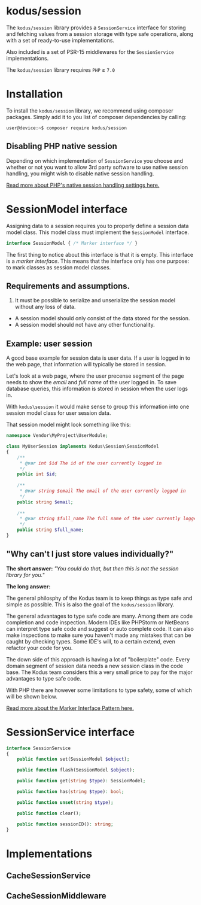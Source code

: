 kodus/session
=============
The `kodus/session` library provides a `SessionService` interface for storing and fetching values from a session storage with
type safe operations, along with a set of ready-to-use implementations.

Also included is a set of PSR-15 middlewares for the `SessionService` implementations.

The `kodus/session` library requires `PHP` &ge; `7.0`

# Installation

To install the `kodus/session` library, we recommend using composer packages.
Simply add it to you list of composer dependencies by calling:

```
user@device:~$ composer require kodus/session
```

## Disabling PHP native session
Depending on which implementation of `SessionService` you choose and whether or not you want to allow 3rd party
software to use native session handling, you might wish to disable native session handling.

[Read more about PHP's native session handling settings here.](http://php.net/manual/en/session.configuration.php)

# SessionModel interface

Assigning data to a session requires you to properly define a session data model class. This model class must
implement the `SessionModel` interface.

```php
interface SessionModel { /* Marker interface */ }
```

The first thing to notice about this interface is that it is empty. This interface is a *marker interface*. This means
that the interface only has one purpose: to mark classes as session model classes.

## Requirements and assumptions.

1. It must be possible to serialize and unserialize the session model without any loss of data.
*  A session model should only consist of the data stored for the session.
*  A session model should not have any other functionality.

## Example: user session

A good base example for session data is user data. If a user is logged in to the web page, that information will
typically be stored in session.

Let's look at a web page, where the user precense segment of the page needs to show the *email* and *full name* of the
user logged in. To save database queries, this information is stored in session when the user logs in.

With `kodus\session` it would make sense to group this information into one session model class for user session data.

That session model might look something like this:

```php
namespace Vendor\MyProject\UserModule;

class MyUserSession implements Kodus\Session\SessionModel
{
    /** 
     * @var int $id The id of the user currently logged in 
     */
    public int $id;
    
    /** 
     * @var string $email The email of the user currently logged in 
     */
    public string $email;
    
    /** 
     * @var string $full_name The full name of the user currently logged in 
     */
    public string $full_name;
}
```

## "Why can't I just store values individually?"

**The short answer:** *"You could do that, but then this is not the session library for you."*

**The long answer:** 

The general philosphy of the Kodus team is to keep things as type safe and simple as possible.
This is also the goal of the `kodus/session` library.

The general advantages to type safe code are many. Among them are code completion and code inspection. Modern
IDEs like PHPStorm or NetBeans can interpret type safe code and suggest or auto complete code. It can also make
inspections to make sure you haven't made any mistakes that can be caught by checking types. Some IDE's will, to a
certain extend, even refactor your code for you.

The down side of this approach is having a lot of "boilerplate" code. Every domain segment of session data needs a
new session class in the code base. The Kodus team considers this a very small price to pay for the major advantages
to type safe code.

With PHP there are however some limitations to type safety, some of which will be shown below.




[Read more about the Marker Interface Pattern here.](https://en.wikipedia.org/wiki/Marker_interface_pattern)

# SessionService interface

```php
interface SessionService
{
    public function set(SessionModel $object);

    public function flash(SessionModel $object);

    public function get(string $type): SessionModel;

    public function has(string $type): bool;

    public function unset(string $type);

    public function clear();

    public function sessionID(): string;
}
```

# Implementations

## CacheSessionService

## CacheSessionMiddleware